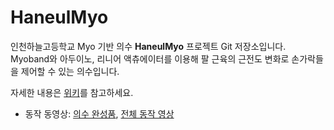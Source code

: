 # HaneulMyo
인천하늘고등학교 Myo 기반 의수 **HaneulMyo** 프로젝트 Git 저장소입니다.
Myoband와 아두이노, 리니어 액츄에이터를 이용해 팔 근육의 근전도 변화로 손가락들을 제어할 수 있는 의수입니다.

자세한 내용은 [위키](https://github.com/Dictor/HaneulMyo/wiki)를 참고하세요.

* 동작 동영상: [의수 완성품](https://youtu.be/sie8u8Kds-4), [전체 동작 영상](https://youtu.be/p6DniIqm_u4)
